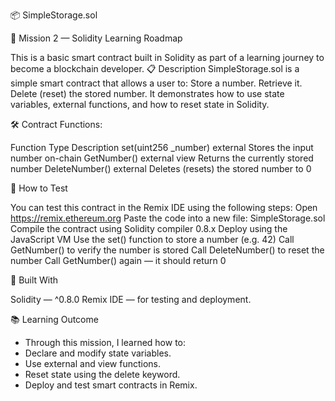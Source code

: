 📦 SimpleStorage.sol

🧠 Mission 2 — Solidity Learning Roadmap

This is a basic smart contract built in Solidity as part of a learning journey to become a blockchain developer.
📋 Description
SimpleStorage.sol is a simple smart contract that allows a user to:
Store a number.
Retrieve it.
Delete (reset) the stored number.
It demonstrates how to use state variables, external functions, and how to reset state in Solidity.

🛠️ Contract Functions:

Function	                Type            	Description
set(uint256 _number)	    external	    Stores the input number on-chain
GetNumber()	                external        view	Returns the currently stored number
DeleteNumber()	            external	    Deletes (resets) the stored number to 0

🧪 How to Test

You can test this contract in the Remix IDE using the following steps:
Open https://remix.ethereum.org
Paste the code into a new file: SimpleStorage.sol
Compile the contract using Solidity compiler 0.8.x
Deploy using the JavaScript VM
Use the set() function to store a number (e.g. 42)
Call GetNumber() to verify the number is stored
Call DeleteNumber() to reset the number
Call GetNumber() again — it should return 0

🧱 Built With

Solidity — ^0.8.0
Remix IDE — for testing and deployment.

📚 Learning Outcome
- Through this mission, I learned how to:
- Declare and modify state variables.
- Use external and view functions.
- Reset state using the delete keyword.
- Deploy and test smart contracts in Remix.